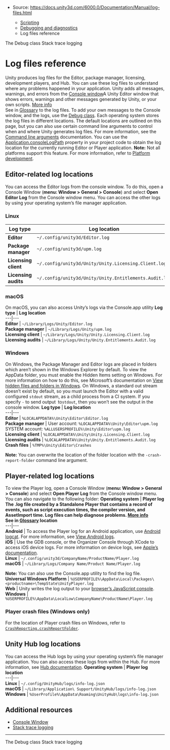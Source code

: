 * Source: https://docs.unity3d.com/6000.0/Documentation/Manual/log-files.html

  * [Scripting](https://docs.unity3d.com/6000.0/Documentation/Manual/scripting.html)
  * [Debugging and diagnostics](https://docs.unity3d.com/6000.0/Documentation/Manual/debugging-and-diagnostics.html)
  * Log files reference


[](https://docs.unity3d.com/6000.0/Documentation/Manual/class-Debug.html)
The Debug class
[](https://docs.unity3d.com/6000.0/Documentation/Manual/stack-trace.html)
Stack trace logging
# Log files reference
Unity produces log files for the Editor, package manager, licensing, development players, and Hub. You can use these log files to understand where any problems happened in your application.
Unity adds all messages, warnings, and errors from the [Console window](https://docs.unity3d.com/6000.0/Documentation/Manual/Console.html)A Unity Editor window that shows errors, warnings and other messages generated by Unity, or your own scripts. [More info](https://docs.unity3d.com/6000.0/Documentation/Manual/Console.html)  
See in [Glossary](https://docs.unity3d.com/6000.0/Documentation/Manual/Glossary.html#Consolewindow) to the log files. To add your own messages to the Console window, and the logs, use the [Debug class](https://docs.unity3d.com/6000.0/Documentation/Manual/class-Debug.html).
Each operating system stores the log files in different locations. The default locations are outlined on this page, but you can also use certain command line arguments to control when and where Unity generates log files. For more information, see the [Command line arguments](https://docs.unity3d.com/6000.0/Documentation/Manual/EditorCommandLineArguments.html) documentation.
You can use the [Application.consoleLogPath](https://docs.unity3d.com/6000.0/Documentation/ScriptReference/Application-consoleLogPath.html) property in your project code to obtain the log location for the currently running Editor or Player application. 
**Note:** Not all platforms support this feature. For more information, refer to [Platform development](https://docs.unity3d.com/6000.0/Documentation/Manual/PlatformSpecific.html).
## Editor-related log locations
You can access the Editor logs from the console window. To do this, open a Console Window (**menu: Window > General > Console**) and select **Open Editor Log** from the Console window menu. 
You can access the other logs by using your operating system’s file manager application.
### Linux
**Log type** | **Log location**  
---|---  
**Editor** | `~/.config/unity3d/Editor.log`  
**Package manager** | `~/.config/unity3d/upm.log`  
**Licensing client** | `~/.config/unity3d/Unity/Unity.Licensing.Client.log`  
**Licensing audits** | `~/.config/unity3d/Unity/Unity.Entitlements.Audit.log`  
### macOS
On macOS, you can also access Unity’s logs via the Console.app utility
**Log type** | **Log location**  
---|---  
**Editor** | `~/Library/Logs/Unity/Editor.log`  
**Package manager** | `~/Library/Logs/Unity/upm.log`  
**Licensing client** | `~/Library/Logs/Unity/Unity.Licensing.Client.log`  
**Licensing audits** | `~/Library/Logs/Unity/Unity.Entitlements.Audit.log`  
### Windows
On Windows, the Package Manager and Editor logs are placed in folders which aren’t shown in the Windows Explorer by default. To view the AppData folder, you must enable the Hidden Items setting on Windows. For more information on how to do this, see Microsoft’s documentation on [View hidden files and folders in Windows](https://support.microsoft.com/en-us/windows/view-hidden-files-and-folders-in-windows-97fbc472-c603-9d90-91d0-1166d1d9f4b5).
On Windows, a standard out stream doesn’t exist by default, so you must launch the Editor with a valid configured `stdout` stream, as a child process from a CI system. If you specify `-` to send output` `to`stdout`, then you won’t see the output in the console window.
**Log type** | **Log location**  
---|---  
**Editor** | `%LOCALAPPDATA%\Unity\Editor\Editor.log`  
**Package manager** | User account: `%LOCALAPPDATA%\Unity\Editor\upm.log`   
SYSTEM account: `%ALLUSERSPROFILE%\Unity\Editor\upm.log`  
**Licensing client** | `%LOCALAPPDATA%\Unity\Unity.Licensing.Client.log`  
**Licensing audits** | `%LOCALAPPDATA%\Unity\Unity.Entitlements.Audit.log`  
**Crash files** |  `%TMP%\Unity\Editor\Crashes`   
  
**Note:** You can overwrite the location of the folder location with the `-crash-report-folder` command line argument.  
## Player-related log locations
To view the Player log, open a Console Window (**menu: Window > General > Console**) and select **Open Player Log** from the Console window menu. You can also navigate to the following folder:
**Operating system** | ****Player log** The .log file created by a Standalone Player that contains a record of events, such as script execution times, the compiler version, and AssetImport time. Log files can help diagnose problems. [More info](https://docs.unity3d.com/6000.0/Documentation/Manual/log-files.html#player)  
See in [Glossary](https://docs.unity3d.com/6000.0/Documentation/Manual/Glossary.html#PlayerLog) location**  
---|---  
**Android** | To access the Player log for an Android application, use [Android logcat](https://developer.android.com/studio/command-line/logcat). For more information, see [View Android logs](https://docs.unity3d.com/6000.0/Documentation/Manual/android-debugging-on-an-android-device.html#view-android-logs).  
**iOS** | Use the GDB console, or the Organizer Console through XCode to access iOS device logs. For more information on device logs, see [Apple’s documentation](https://developer.apple.com/documentation/xcode/acquiring-crash-reports-and-diagnostic-logs).  
**Linux** | `~/.config/unity3d/CompanyName/ProductName/Player.log`  
**macOS** |  `~/Library/Logs/Company Name/Product Name/Player.log`  
  
**Note:** You can also use the Console.app utility to find the log file.  
**Universal Windows Platform** | `%USERPROFILE%\AppData\Local\Packages\<productname>\TempState\UnityPlayer.log`  
**Web** | Unity writes the log output to your [browser’s JavaScript console](https://docs.unity3d.com/6000.0/Documentation/Manual/webgl-debugging.html).  
**Windows** | `%USERPROFILE%\AppData\LocalLow\CompanyName\ProductName\Player.log`  
### Player crash files (Windows only)
For the location of Player crash files on Windows, refer to [`CrashReporting.crashReportFolder`](https://docs.unity3d.com/6000.0/Documentation/ScriptReference/Windows.CrashReporting-crashReportFolder.html).
## Unity Hub log locations
You can access the Hub logs by using your operating system’s file manager application. You can also access these logs from within the Hub. For more information, see [Hub documentation](https://docs.unity3d.com/hub/manual/Help.html).
**Operating system** | **Player log location**  
---|---  
**Linux** | `~/.config/UnityHub/logs/info-log.json`  
**macOS** | `~/Library/Application\ Support/UnityHub/logs/info-log.json`  
**Windows** | `%UserProfile%\AppData\Roaming\UnityHub\logs\info-log.json`  
## Additional resources
  * [Console Window](https://docs.unity3d.com/6000.0/Documentation/Manual/Console.html)
  * [Stack trace logging](https://docs.unity3d.com/6000.0/Documentation/Manual/stack-trace.html)


* * *
[](https://docs.unity3d.com/6000.0/Documentation/Manual/class-Debug.html)
The Debug class
[](https://docs.unity3d.com/6000.0/Documentation/Manual/stack-trace.html)
Stack trace logging
